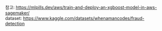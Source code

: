 참고: https://mlpills.dev/aws/train-and-deploy-an-xgboost-model-in-aws-sagemaker/  
dataset: https://www.kaggle.com/datasets/whenamancodes/fraud-detection  

